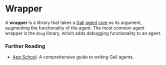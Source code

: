 # Wrapper

A **wrapper** is a library that takes a [Gall](gall) [agent](agent) [core](core) as its argument, augmenting the functionality of the agent. The most common agent wrapper is the `dbug` library, which adds debugging functionality to an agent.

### Further Reading

- [App School](../courses/app-school): A comprehensive guide to writing Gall agents.
